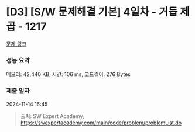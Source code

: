 # [D3] [S/W 문제해결 기본] 4일차 - 거듭 제곱 - 1217 

[문제 링크](https://swexpertacademy.com/main/code/problem/problemDetail.do?contestProbId=AV14dUIaAAUCFAYD) 

### 성능 요약

메모리: 42,440 KB, 시간: 106 ms, 코드길이: 276 Bytes

### 제출 일자

2024-11-14 16:45



> 출처: SW Expert Academy, https://swexpertacademy.com/main/code/problem/problemList.do